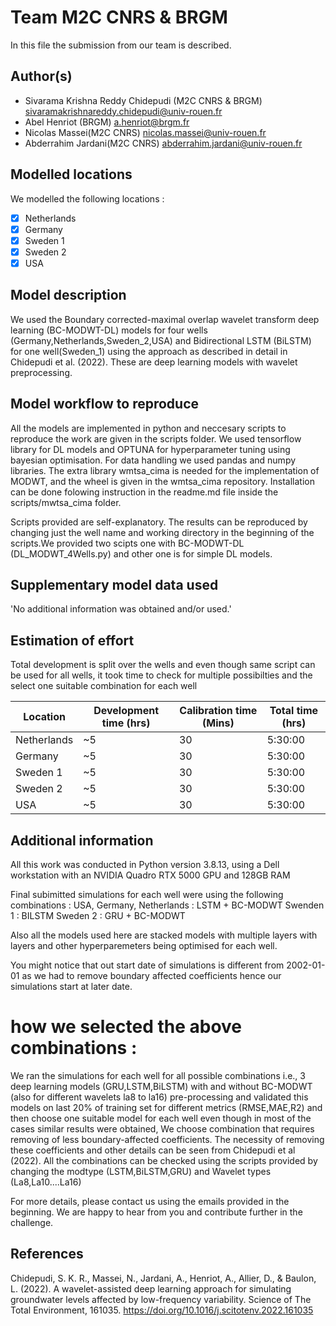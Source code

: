 # Team M2C CNRS & BRGM

In this file the submission from our team is described. 

## Author(s)

- Sivarama Krishna Reddy Chidepudi (M2C CNRS & BRGM) sivaramakrishnareddy.chidepudi@univ-rouen.fr
- Abel Henriot (BRGM) a.henriot@brgm.fr
- Nicolas Massei(M2C CNRS) nicolas.massei@univ-rouen.fr
- Abderrahim Jardani(M2C CNRS) abderrahim.jardani@univ-rouen.fr

## Modelled locations

We modelled the following locations :

- [x] Netherlands
- [X] Germany
- [X] Sweden 1
- [X] Sweden 2
- [X] USA

## Model description

We used the Boundary corrected-maximal overlap wavelet transform deep learning (BC-MODWT-DL) models for four wells (Germany,Netherlands,Sweden_2,USA) and Bidirectional LSTM (BiLSTM) for one well(Sweden_1) using the approach as described in detail in Chidepudi et al. (2022). These are deep learning models with wavelet preprocessing.  

## Model workflow to reproduce
All the models are implemented in python and neccesary scripts to reproduce the work  are given in the scripts folder. We used tensorflow library for DL models and OPTUNA for hyperparameter tuning using bayesian optimisation. For data handling we used pandas and numpy libraries. The extra library wmtsa_cima is needed for the implementation of MODWT, and the wheel is given in the wmtsa_cima repository. Installation can be done folowing instruction in the readme.md file inside the scripts/mwtsa_cima folder. 

Scripts provided are self-explanatory. The results can be reproduced by changing just the well name and working directory in the beginning of the scripts.We provided two scipts one with BC-MODWT-DL (DL_MODWT_4Wells.py) and other one is for simple DL models.   

## Supplementary model data used

'No additional information was obtained and/or used.'

## Estimation of effort


Total development is split over the wells and even though same script can be used for all wells, it took time to check for multiple possibilties and the select one suitable combination for each well 

| Location    | Development time (hrs) | Calibration time (Mins) | Total time (hrs) | 
|-------------|------------------------|----------------------|------------------|
| Netherlands | ~5                     | 30                   | 5:30:00          |
| Germany     | ~5                     | 30                   | 5:30:00          |
| Sweden 1    | ~5                     | 30                   | 5:30:00          |
| Sweden 2    | ~5                     | 30                   | 5:30:00          |
| USA         | ~5                     | 30                   | 5:30:00          |

## Additional information
All this work was conducted in Python version 3.8.13, using a
Dell workstation with an NVIDIA Quadro RTX 5000 GPU and 128GB RAM


Final subimitted simulations for each well were using the following combinations  :
USA, Germany, Netherlands : LSTM + BC-MODWT
Swenden 1 : BILSTM
Sweden 2 : GRU + BC-MODWT

Also all the models used here are stacked models with multiple layers with layers and other hyperparemeters being optimised for each well.
 
You might notice that out start date of simulations is different from 2002-01-01 as we had to remove boundary affected coefficients hence our simulations start at later date.

# how we selected the above combinations :
We ran the simulations for each well for all possible combinations i.e., 3 deep learning models (GRU,LSTM,BiLSTM) with and without BC-MODWT (also for different wavelets la8 to la16) pre-processing and validated this models on last 20% of training set for different metrics (RMSE,MAE,R2) and then choose one suitable model for each well even though in most of the cases similar results were obtained, We choose combination that requires removing of less boundary-affected coefficients. The necessity of removing these coefficients and other details can be seen from Chidepudi et al (2022). All the combinations can be checked using the scripts provided by changing the modtype (LSTM,BiLSTM,GRU) and Wavelet types (La8,La10....La16) 

For more details, please contact us using the emails provided in the beginning. We are happy to hear from you and contribute further in the challenge.


## References
Chidepudi, S. K. R., Massei, N., Jardani, A., Henriot, A., Allier, D., & Baulon, L. (2022). A wavelet-assisted deep learning approach for simulating groundwater levels affected by low-frequency variability. Science of The Total Environment, 161035. https://doi.org/10.1016/j.scitotenv.2022.161035
